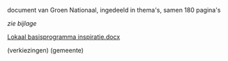 document van Groen Nationaal, ingedeeld in thema's, samen 180 pagina's

*zie bijlage*

[Lokaal basisprogramma inspiratie.docx](https://github.com/groenwaasmunster/gwdocs/files/12807145/Lokaal.basisprogramma.inspiratie.docx)

(verkiezingen)  (gemeente)
